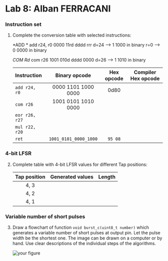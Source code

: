 # Lab 8: Alban FERRACANI

### Instruction set

1. Complete the conversion table with selected instructions:

    *ADD  *
    add r24, r0
    0000 11rd dddd rrr
    d=24 --> 1 1000 in binary
    r=0  --> 0 0000 in binary

    *COM Rd*
    com r26
    1001 010d dddd 0000
    d=26 --> 1 1010 in binary
     


   | **Instruction** | **Binary opcode** | **Hex opcode** | **Compiler Hex opcode** |
   | :-- | :-: | :-: | :-: |
   | `add r24, r0` | 0000 1101 1000 0000 | 0d80 |  | 
   | `com r26` | 1001 0101 1010 0000 |  |  |
   | `eor r26, r27` |  |  |  |
   | `mul r22, r20` |  |  |  |
   | `ret` | `1001_0101_0000_1000` | `95 08` |  |

### 4-bit LFSR

2. Complete table with 4-bit LFSR values for different Tap positions:

   | **Tap position** | **Generated values** | **Length** |
   | :-: | :-- | :-: |
   | 4, 3 |  |  |
   | 4, 2 |  |  |
   | 4, 1 |  |  |

### Variable number of short pulses

3. Draw a flowchart of function `void burst_c(uint8_t number)` which generates a variable number of short pulses at output pin. Let the pulse width be the shortest one. The image can be drawn on a computer or by hand. Use clear descriptions of the individual steps of the algorithms.

   ![your figure]()